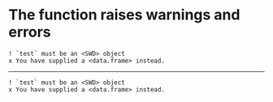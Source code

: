 # The function raises warnings and errors

    ! `test` must be an <SWD> object
    x You have supplied a <data.frame> instead.

---

    ! `test` must be an <SWD> object
    x You have supplied a <data.frame> instead.

